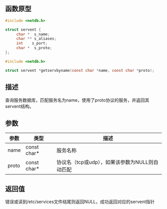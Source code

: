 ## 函数原型

```C
#include <netdb.h>

struct servent {
     char *  s_name;
     char ** s_aliases;
     int    s_port;
     char *  s_proto;   
};
```
```c
#include <netdb.h>

struct servent *getservbyname(const char *name, const char *proto);
```
## 描述
查询服务数据库，匹配服务名为name，使用了proto协议的服务，并返回其servent结构。
## 参数
|参数|类型|描述|
|----|----|-----
|name|const char*|服务名称
|proto|const char*|协议名（tcp或udp），如果该参数为NULL则自动匹配
## 返回值
错误或读到/etc/services文件结尾则返回NULL，成功返回对应的servent指针